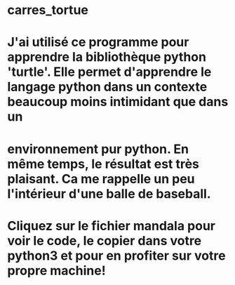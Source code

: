 # carres_tortue
# J'ai utilisé ce programme pour apprendre la bibliothèque python 'turtle'. Elle permet d'apprendre le langage python dans un contexte beaucoup moins intimidant que dans un
# environnement pur python. En même temps, le résultat est très plaisant. Ca me rappelle un peu l'intérieur d'une balle de baseball. 
# Cliquez sur le fichier mandala pour voir le code, le copier dans votre python3 et pour en profiter sur votre propre machine!
